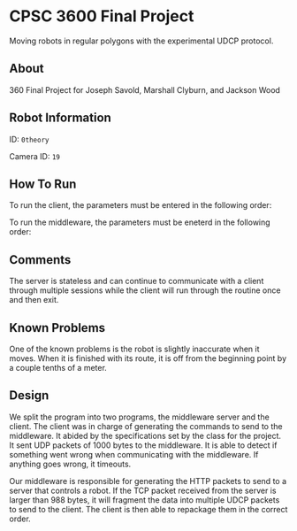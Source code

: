 CPSC 3600 Final Project
=======================
Moving robots in regular polygons with the experimental UDCP protocol.

About
-----
360 Final Project for Joseph Savold, Marshall Clyburn, and Jackson Wood

Robot Information
-----------------
ID: `0theory`

Camera ID: `19`

How To Run
----------
To run the client, the parameters must be entered in the following order: 
<IP of the middleware> <Port of middleware> <robot ID> <Length of sides> <Num of sides>

To run the middleware, the parameters must be eneterd in the following order:
<Port to listen to> <IP of robot server> <robot ID> <Image ID>

Comments
--------
The server is stateless and can continue to communicate with a client through multiple sessions while the client will run through the routine once and then exit.

Known Problems
--------------
One of the known problems is the robot is slightly inaccurate when it moves. When it is finished with its route, it is off from the beginning point by a couple tenths of a meter.

Design
------
We split the program into two programs, the middleware server and the client. The client was in charge of generating the commands to send to the middleware. It abided by the specifications set by the class for the project. It sent UDP packets of 1000 bytes to the middleware. It is able to detect if something went wrong when communicating with the middleware. If anything goes wrong, it timeouts. 

Our middleware is responsible for generating the HTTP packets to send to a server that controls a robot. If the TCP packet received from the server is larger than 988 bytes, it will fragment the data into multiple UDCP packets to send to the client. The client is then able to repackage them in the correct order. 
